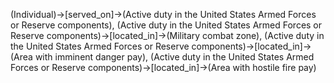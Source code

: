 (Individual)->[served_on]->(Active duty in the United States Armed Forces or Reserve components), (Active duty in the United States Armed Forces or Reserve components)->[located_in]->(Military combat zone), (Active duty in the United States Armed Forces or Reserve components)->[located_in]->(Area with imminent danger pay), (Active duty in the United States Armed Forces or Reserve components)->[located_in]->(Area with hostile fire pay)